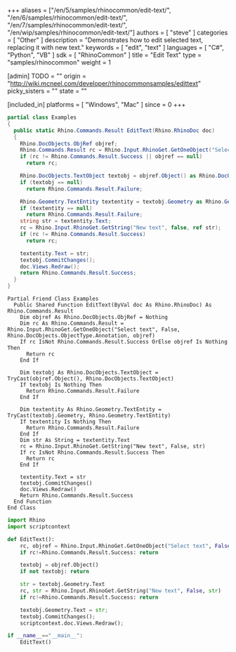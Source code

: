+++
aliases = ["/en/5/samples/rhinocommon/edit-text/", "/en/6/samples/rhinocommon/edit-text/", "/en/7/samples/rhinocommon/edit-text/", "/en/wip/samples/rhinocommon/edit-text/"]
authors = [ "steve" ]
categories = [ "Other" ]
description = "Demonstrates how to edit selected text, replacing it with new text."
keywords = [ "edit", "text" ]
languages = [ "C#", "Python", "VB" ]
sdk = [ "RhinoCommon" ]
title = "Edit Text"
type = "samples/rhinocommon"
weight = 1

[admin]
TODO = ""
origin = "http://wiki.mcneel.com/developer/rhinocommonsamples/edittext"
picky_sisters = ""
state = ""

[included_in]
platforms = [ "Windows", "Mac" ]
since = 0
+++

<div class="codetab-content" id="cs">

```cs
partial class Examples
{
  public static Rhino.Commands.Result EditText(Rhino.RhinoDoc doc)
  {
    Rhino.DocObjects.ObjRef objref;
    Rhino.Commands.Result rc = Rhino.Input.RhinoGet.GetOneObject("Select text", false, Rhino.DocObjects.ObjectType.Annotation, out objref);
    if (rc != Rhino.Commands.Result.Success || objref == null)
      return rc;

    Rhino.DocObjects.TextObject textobj = objref.Object() as Rhino.DocObjects.TextObject;
    if (textobj == null)
      return Rhino.Commands.Result.Failure;

    Rhino.Geometry.TextEntity textentity = textobj.Geometry as Rhino.Geometry.TextEntity;
    if (textentity == null)
      return Rhino.Commands.Result.Failure;
    string str = textentity.Text;
    rc = Rhino.Input.RhinoGet.GetString("New text", false, ref str);
    if (rc != Rhino.Commands.Result.Success)
      return rc;

    textentity.Text = str;
    textobj.CommitChanges();
    doc.Views.Redraw();
    return Rhino.Commands.Result.Success;
  }
}
```

</div>


<div class="codetab-content" id="vb">

```vbnet
Partial Friend Class Examples
  Public Shared Function EditText(ByVal doc As Rhino.RhinoDoc) As Rhino.Commands.Result
	Dim objref As Rhino.DocObjects.ObjRef = Nothing
	Dim rc As Rhino.Commands.Result = Rhino.Input.RhinoGet.GetOneObject("Select text", False, Rhino.DocObjects.ObjectType.Annotation, objref)
	If rc IsNot Rhino.Commands.Result.Success OrElse objref Is Nothing Then
	  Return rc
	End If

	Dim textobj As Rhino.DocObjects.TextObject = TryCast(objref.Object(), Rhino.DocObjects.TextObject)
	If textobj Is Nothing Then
	  Return Rhino.Commands.Result.Failure
	End If

	Dim textentity As Rhino.Geometry.TextEntity = TryCast(textobj.Geometry, Rhino.Geometry.TextEntity)
	If textentity Is Nothing Then
	  Return Rhino.Commands.Result.Failure
	End If
	Dim str As String = textentity.Text
	rc = Rhino.Input.RhinoGet.GetString("New text", False, str)
	If rc IsNot Rhino.Commands.Result.Success Then
	  Return rc
	End If

	textentity.Text = str
	textobj.CommitChanges()
	doc.Views.Redraw()
	Return Rhino.Commands.Result.Success
  End Function
End Class
```

</div>


<div class="codetab-content" id="py">

```python
import Rhino
import scriptcontext

def EditText():
    rc, objref = Rhino.Input.RhinoGet.GetOneObject("Select text", False, Rhino.DocObjects.ObjectType.Annotation)
    if rc!=Rhino.Commands.Result.Success: return

    textobj = objref.Object()
    if not textobj: return

    str = textobj.Geometry.Text
    rc, str = Rhino.Input.RhinoGet.GetString("New text", False, str)
    if rc!=Rhino.Commands.Result.Success: return

    textobj.Geometry.Text = str;
    textobj.CommitChanges();
    scriptcontext.doc.Views.Redraw();

if __name__=="__main__":
    EditText()
```

</div>
